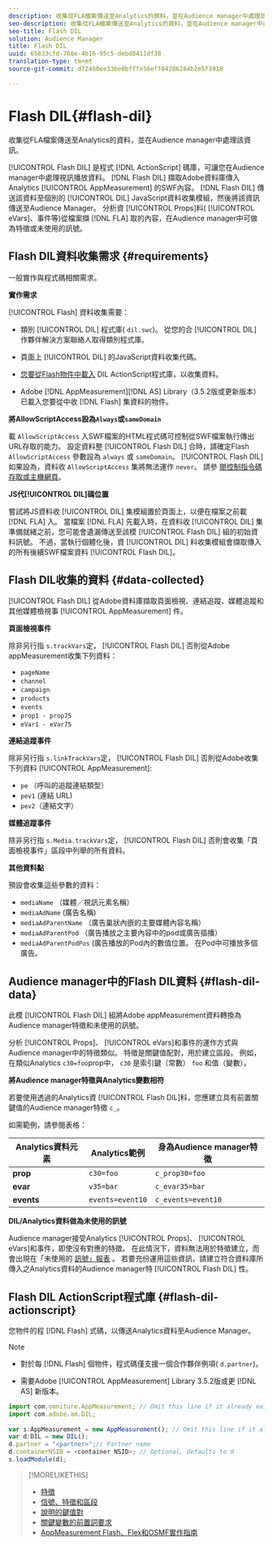 ```yaml
---
description: 收集從FLA檔案傳送至Analytics的資料，並在Audience manager中處理該資訊。
seo-description: 收集從FLA檔案傳送至Analytics的資料，並在Audience manager中處理該資訊。
seo-title: Flash DIL
solution: Audience Manager
title: Flash DIL
uuid: 65833cfd-768e-4b16-95c5-debd8411df38
translation-type: tm+mt
source-git-commit: d72460ee33be0bfffe56eff04286284b2e5f3918

---
```



# Flash DIL{#flash-dil}

收集從FLA檔案傳送至Analytics的資料，並在Audience manager中處理該資訊。

<!-- 

c_flash_dil_toc.xml

 -->

[!UICONTROL Flash DIL] 是程式 [!DNL ActionScript] 碼庫，可讓您在Audience manager中處理視訊播放資料。 [!DNL Flash DIL] 擷取Adobe資料庫傳入Analytics [!UICONTROL AppMeasurement] 的SWF內容。 [!DNL Flash DIL] 傳送該資料至個別的 [!UICONTROL DIL] JavaScript資料收集模組，然後將該資訊傳送至Audience Manager。 分析資 [!UICONTROL Props]料( [!UICONTROL eVars]、事件等)從檔案擷 [!DNL FLA] 取的內容，在Audience manager中可做為特徵或未使用的訊號。

## Flash DIL資料收集需求 {#requirements}

一般實作與程式碼相關需求。

<!-- 

c_flash_dil_intro.xml

 -->

**實作需求**

[!UICONTROL Flash] 資料收集需要：

* 類別 [!UICONTROL DIL] 程式庫( `dil.swc`)。 從您的合 [!UICONTROL DIL] 作夥伴解決方案聯絡人取得類別程式庫。

* 頁面上 [!UICONTROL DIL] 的JavaScript資料收集代碼。
* [您要從Flash物件中載入](../dil/dil-flash.md#flash-dil-actionscript) DIL ActionScript程式庫，以收集資料。
* Adobe [!DNL AppMeasurement][!DNL AS] Library（3.5.2版或更新版本）已載入您要從中收 [!DNL Flash] 集資料的物件。

**將AllowScriptAccess設為`Always`或`sameDomain`**

載 `AllowScriptAccess` 入SWF檔案的HTML程式碼可控制從SWF檔案執行傳出URL存取的能力。 設定資料整 [!UICONTROL Flash DIL] 合時，請確定Flash `AllowScriptAccess` 參數設為 `always` 或 `sameDomain`。 [!UICONTROL Flash DIL] 如果設為，資料收 `AllowScriptAccess` 集將無法運作 `never`。 請參 [閱控制指令碼存取或主機網頁](https://helpx.adobe.com/flash/kb/control-access-scripts-host-web.html)。

**JS代[!UICONTROL DIL]碼位置**

嘗試將JS資料收 [!UICONTROL DIL] 集模組置於頁面上，以便在檔案之前載 [!DNL FLA] 入。 當檔案 [!DNL FLA] 先載入時，在資料收 [!UICONTROL DIL] 集準備就緒之前，您可能會遺漏傳送至該模 [!UICONTROL Flash DIL] 組的初始資料訊號。 不過，當執行個體化後，資 [!UICONTROL DIL] 料收集模組會擷取傳入的所有後續SWF檔案資料 [!UICONTROL Flash DIL]。

## Flash DIL收集的資料 {#data-collected}

[!UICONTROL Flash DIL] 從Adobe資料庫擷取頁面檢視、連結追蹤、媒體追蹤和其他媒體檢視事 [!UICONTROL AppMeasurement] 件。

<!-- 

r_flash_dil_data_collected.xml

 -->

**頁面檢視事件**

除非另行指 `s.trackVars`定， [!UICONTROL Flash DIL] 否則從Adobe appMeasurement收集下列資料：

* `pageName`
* `channel`
* `campaign`
* `products`
* `events`
* `prop1 - prop75`
* `eVar1 - eVar75`

**連結追蹤事件**

除非另行指 `s.linkTrackVars`定， [!UICONTROL Flash DIL] 否則從Adobe收集下列資料 [!UICONTROL AppMeasurement]:

* `pe` （呼叫的追蹤連結類型）
* `pev1` (連結 URL)
* `pev2`（連結文字）

**媒體追蹤事件**

除非另行指 `s.Media.trackVars`定， [!UICONTROL Flash DIL] 否則會收集「頁面檢視事件」區段中列舉的所有資料。

**其他資料點**

預設會收集這些參數的資料：

* `mediaName` （媒體／視訊元素名稱）
* `mediaAdName` (廣告名稱)
* `mediaAdParentName` （廣告巢狀內嵌的主要媒體內容名稱）
* `mediaAdParentPod` （廣告播放之主要內容中的pod或廣告插播）
* `mediaAdParentPodPos` (廣告播放的Pod內的數值位置。 在Pod中可播放多個廣告。

## Audience manager中的Flash DIL資料 {#flash-dil-data}

此模 [!UICONTROL Flash DIL] 組將Adobe appMeasurement資料轉換為Audience manager特徵和未使用的訊號。

<!-- 

c_flash_dil_in_aam.xml

 -->

分析 [!UICONTROL Props]、 [!UICONTROL eVars]和事件的運作方式與Audience manager中的特徵類似。 特徵是關鍵值配對，用於建立區段。 例如，在類似Analytics `c30=foo`prop中， `c30` 是索引鍵（常數） `foo` 和值（變數）。

**將Audience manager特徵與Analytics變數相符**

若要使用透過的Analytics資 [!UICONTROL Flash DIL]料，您應建立具有前置關鍵值的Audience manager特徵 `c_`。

如需範例，請參閱表格：

| Analytics資料元素 | Analytics範例 | 身為Audience manager特徵 |
|---|---|---|
| **prop** | `c30=foo` | `c_prop30=foo` |
| **evar** | `v35=bar` | `c_evar35=bar` |
| **events** | `events=event10` | `c_events=event10` |

**DIL/Analytics資料做為未使用的訊號**

Audience manager接受Analytics [!UICONTROL Props]、 [!UICONTROL eVars]和事件，即使沒有對應的特徵。 在此情況下，資料無法用於特徵建立，而會出現在「未使用的 [訊號」報表](../reporting/dynamic-reports/unused-signals.md) 。 若要充份運用這些資訊，請建立符合資料庫所傳入之Analytics資料的Audience manager特 [!UICONTROL Flash DIL] 性。

## Flash DIL ActionScript程式庫 {#flash-dil-actionscript}

您物件的程 [!DNL Flash] 式碼，以傳送Analytics資料至Audience Manager。

<!-- 

r_flash_dil_actionscript.xml

 -->

>[!NOTE]
>
>* 對於每 [!DNL Flash] 個物件，程式碼僅支援一個合作夥伴例項( `d.partner`)。
   >
   >
* 需要Adobe [!UICONTROL AppMeasurement] Library 3.5.2版或更 [!DNL AS] 新版本。


```js
import com.omniture.AppMeasurement; // Omit this line if it already exists in the code 
import com.adobe.am.DIL; 
  
var s:AppMeasurement = new AppMeasurement(); // Omit this line if it already exists in the code 
var d:DIL = new DIL(); 
d.partner = "<partner>";// Partner name 
d.containerNSID = <container NSID>; // Optional, defaults to 0 
s.loadModule(d);
```

>[!MORELIKETHIS]
>
>* [特徵](../features/traits/trait-details-page.md)
>* [信號、特徵和區段](../reference/signal-trait-segment.md)
>* [說明的鍵值對](../reference/key-value-pairs-explained.md)
>* [關鍵變數的前置詞要求](../features/traits/trait-variable-prefixes.md)
>* [AppMeasurement Flash、Flex和OSMF實作指南](https://marketing.adobe.com/resources/help/en_US/sc/appmeasurement/flash/)

